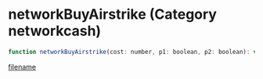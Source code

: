 # networkBuyAirstrike (Category networkcash)

```js
function networkBuyAirstrike(cost: number, p1: boolean, p2: boolean): void
```

[filename](networkBuyAirstrike_m.md ':include')